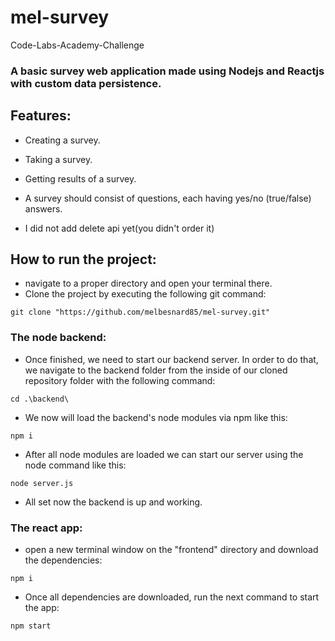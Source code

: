 # mel-survey

Code-Labs-Academy-Challenge

### A basic survey web application made using Nodejs and Reactjs with custom data persistence.

## Features:

- Creating a survey.
- Taking a survey.
- Getting results of a survey.
- A survey should consist of questions, each having yes/no (true/false) answers.

- I did not add delete api yet(you didn't order it)

## How to run the project:

- navigate to a proper directory and open your terminal there.
- Clone the project by executing the following git command:

```
git clone "https://github.com/melbesnard85/mel-survey.git"
```

### The node backend:

- Once finished, we need to start our backend server. In order to do that, we navigate to the backend folder from the inside of our cloned repository folder with the following command:

```
cd .\backend\
```

- We now will load the backend's node modules via npm like this:

```
npm i
```

- After all node modules are loaded we can start our server using the node command like this:

```
node server.js
```

- All set now the backend is up and working.

### The react app:

- open a new terminal window on the "frontend" directory and download the dependencies:

```
npm i
```

- Once all dependencies are downloaded, run the next command to start the app:

```
npm start
```
